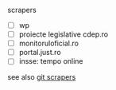 scrapers

- [ ] wp
- [ ] proiecte legislative cdep.ro
- [ ] monitoruloficial.ro
- [ ] portal.just.ro
- [ ] insse: tempo online

see also [git scrapers](https://github.com/gov2-ro/prometeu/) 